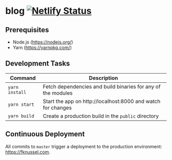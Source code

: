 # blog [![Netlify Status](https://api.netlify.com/api/v1/badges/779ca632-50c8-4539-8863-230cf7c7cdbc/deploy-status)](https://app.netlify.com/sites/epic-mccarthy-4985de/deploys)

## Prerequisites

-   Node.js (https://nodejs.org/)
-   Yarn (https://yarnpkg.com/)

## Development Tasks

| Command        | Description                                                  |
| -------------- | ------------------------------------------------------------ |
| `yarn install` | Fetch dependencies and build binaries for any of the modules |
| `yarn start`   | Start the app on http://localhost:8000 and watch for changes |
| `yarn build`   | Create a production build in the `public` directory          |

## Continuous Deployment

All commits to `master` trigger a deployment to the production environment: https://fknussel.com.
